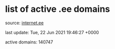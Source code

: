# list of active .ee domains

source: [internet.ee](https://internet.ee/domains/ee-zone-file)

last update: Tue, 22 Jun 2021 19:46:27 +0000

active domains: 140747
